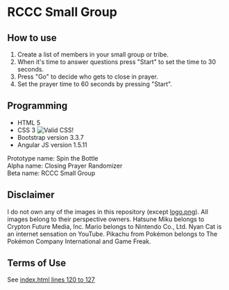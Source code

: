 RCCC Small Group
================
How to use
----------
1. Create a list of members in your small group or tribe.
2. When it's time to answer questions press "Start" to set the time to 30 seconds.
3. Press "Go" to decide who gets to close in prayer.
4. Set the prayer time to 60 seconds by pressing "Start".

Programming
-----------
* HTML 5
* CSS 3 ![Valid CSS!](https://github.com/maxkung101/spin_-the_bottle/blob/master/www/img/vcss.gif)
* Bootstrap version 3.3.7
* Angular JS version 1.5.11

Prototype name: Spin the Bottle<br>
Alpha name: Closing Prayer Randomizer<br>
Beta name: RCCC Small Group

Disclaimer
----------
I do not own any of the images in this repository (except [logo.png](https://github.com/maxkung101/spin_-the_bottle/blob/master/www/img/logo.png)). All images belong to their perspective owners. Hatsune Miku belongs to Crypton Future Media, Inc. Mario belongs to Nintendo Co., Ltd. Nyan Cat is an internet sensation on YouTube. Pikachu from Pokémon belongs to The Pokémon Company International and Game Freak.

Terms of Use
------------
See [index.html lines 120 to 127](https://github.com/maxkung101/spin_-the_bottle/blob/master/www/index.html#L120)
